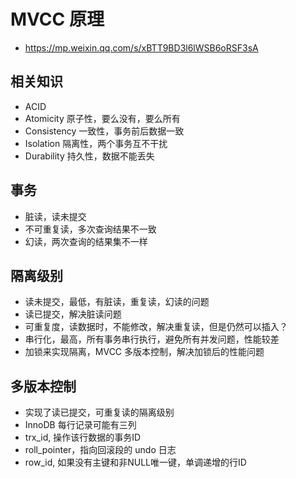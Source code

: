 # MVCC 原理
- https://mp.weixin.qq.com/s/xBTT9BD3l6lWSB6oRSF3sA

## 相关知识
- ACID
- Atomicity 原子性，要么没有，要么所有
- Consistency 一致性，事务前后数据一致
- Isolation 隔离性，两个事务互不干扰
- Durability 持久性，数据不能丢失

## 事务
- 脏读，读未提交
- 不可重复读，多次查询结果不一致
- 幻读，两次查询的结果集不一样

## 隔离级别
- 读未提交，最低，有脏读，重复读，幻读的问题
- 读已提交，解决脏读问题
- 可重复度，读数据时，不能修改，解决重复读，但是仍然可以插入？
- 串行化，最高，所有事务串行执行，避免所有并发问题，性能较差
- 加锁来实现隔离，MVCC 多版本控制，解决加锁后的性能问题

## 多版本控制
- 实现了读已提交，可重复读的隔离级别
- InnoDB 每行记录可能有三列
- trx_id, 操作该行数据的事务ID
- roll_pointer，指向回滚段的 undo 日志
- row_id, 如果没有主键和非NULL唯一键，单调递增的行ID
